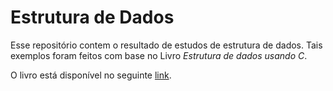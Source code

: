 # Estrutura de Dados

Esse repositório contem o resultado de estudos de estrutura de dados. Tais exemplos foram feitos com base no Livro *Estrutura de dados usando C*.

O livro está disponível no seguinte [link](https://www.cin.ufpe.br/~garme/public/%28ebook%29Estruturas%20de%20Dados%20Usando%20C%20%28Tenenbaum%29.pdf).